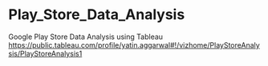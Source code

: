 # Play_Store_Data_Analysis
Google Play Store Data Analysis using Tableau
https://public.tableau.com/profile/yatin.aggarwal#!/vizhome/PlayStoreAnalysis/PlayStoreAnalysis1
